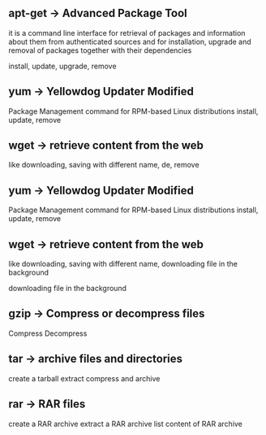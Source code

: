 ## apt-get -> Advanced Package Tool

it is a command line interface for retrieval of packages and information about them from authenticated sources and for installation, upgrade and removal of packages together with their dependencies

install, update, upgrade, remove

## yum -> Yellowdog Updater Modified

Package Management command for RPM-based Linux distributions
install, update, remove

## wget -> retrieve content from the web

like downloading, 
saving with different name, de, remove

## yum -> Yellowdog Updater Modified

Package Management command for RPM-based Linux distributions
install, update, remove

## wget -> retrieve content from the web

like downloading, 
saving with different name, 
downloading file in the background

downloading file in the background


## gzip -> Compress or decompress files

Compress <file>
Decompress <file>

## tar -> archive files and directories

create a tarball 
extract
compress and archive

## rar -> RAR files

create a RAR archive
extract a RAR archive
list content of RAR archive








